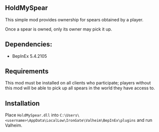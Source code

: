 HoldMySpear
-----------

This simple mod provides ownership for spears obtained by a player.

Once a spear is owned, only its owner may pick it up.

## Dependencies:

- BepInEx 5.4.2105

## Requirements

This mod must be installed on all clients who participate; players
without this mod will be able to pick up all spears in the world
they have access to.

## Installation

Place `HoldMySpear.dll` into `C:\Users\<username>\AppData\LocalLow\IronGate\Valheim\BepInEx\plugins` and run Valheim.
